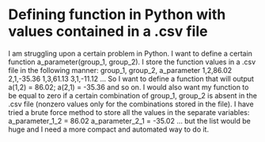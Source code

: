 
# Defining function in Python with values contained in a .csv file

I am struggling upon a certain problem in Python. I want to define a certain function a_parameter(group_1, group_2). I store the function values in a .csv file in the following manner:
group_1, group_2, a_parameter
1,2,86.02
2,1,-35.36
1,3,61.13
3,1,-11.12
...
So I want to define a function that will output a(1,2) = 86.02; a(2,1) = -35.36 and so on. I would also want my function to be equal to zero if a certain combination of group_1, group_2 is absent in the .csv file (nonzero values only for the combinations stored in the file).
I have tried a brute force method to store all the values in the separate variables:
a_parameter_1_2 = 86.02
a_parameter_2_1 = -35.02
...
but the list would be huge and I need a more compact and automated way to do it.

        